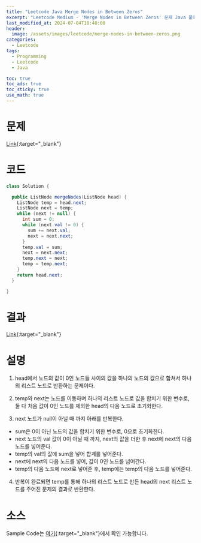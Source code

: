 ```yaml
---
title: "Leetcode Java Merge Nodes in Between Zeros"
excerpt: "Leetcode Medium - 'Merge Nodes in Between Zeros' 문제 Java 풀이"
last_modified_at: 2024-07-04T18:40:00
header:
  image: /assets/images/leetcode/merge-nodes-in-between-zeros.png
categories:
  - Leetcode
tags:
  - Programming
  - Leetcode
  - Java

toc: true
toc_ads: true
toc_sticky: true
use_math: true
---
```

# 문제
[Link](https://leetcode.com/problems/merge-nodes-in-between-zeros/){:target="_blank"}

# 코드
```java
class Solution {

  public ListNode mergeNodes(ListNode head) {
    ListNode temp = head.next;
    ListNode next = temp;
    while (next != null) {
      int sum = 0;
      while (next.val != 0) {
        sum += next.val;
        next = next.next;
      }
      temp.val = sum;
      next = next.next;
      temp.next = next;
      temp = temp.next;
    }
    return head.next;
  }

}
```

# 결과
[Link](https://leetcode.com/problems/merge-nodes-in-between-zeros/submissions/1309222219/){:target="_blank"}

# 설명
1. head에서 노드의 값이 0인 노드들 사이의 값을 하나의 노드의 값으로 합쳐서 하나의 리스트 노드로 반환하는 문제이다.

2. temp와 next는 노드를 이동하며 하나의 리스트 노드로 값을 합치기 위한 변수로, 둘 다 처음 값이 0인 노드를 제외한 head의 다음 노드로 초기화한다.

3. next 노드가 null이 아닐 때 까지 아래를 반복한다.
- sum은 0이 아닌 노드의 값을 합치기 위한 변수로, 0으로 초기화한다.
- next 노드의 val 값이 0이 아닐 때 까지, next의 값을 더한 후 next에 next의 다음 노드를 넣어준다.
- temp의 val의 값에 sum을 넣어 합계를 넣어준다.
- next에 next의 다음 노드를 넣어, 값이 0인 노드를 넘어간다.
- temp의 다음 노드에 next로 넣어준 후, temp에는 temp의 다음 노드를 넣어준다.

4. 반복이 완료되면 temp를 통해 하나의 리스트 노드로 만든 head의 next 리스트 노드를 주어진 문제의 결과로 반환한다.

# 소스
Sample Code는 [여기](https://github.com/GracefulSoul/leetcode/blob/master/src/main/java/gracefulsoul/problems/MergeNodesInBetweenZeros.java){:target="_blank"}에서 확인 가능합니다.